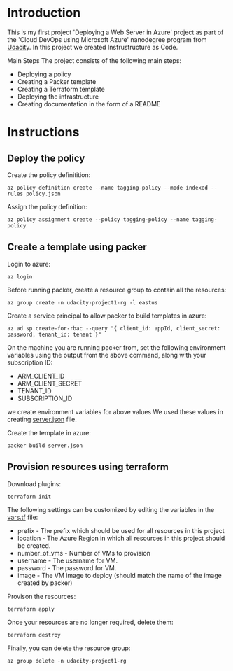 # Introduction
This is my first project 'Deploying a Web Server in Azure' project as part of the 'Cloud DevOps using Microsoft Azure' nanodegree program from [Udacity](https://udacity.com). In this project we created Insfrustructure as Code.  

Main Steps
The project consists of the following main steps:
- Deploying a policy
- Creating a Packer template
- Creating a Terraform template
- Deploying the infrastructure
- Creating documentation in the form of a README

# Instructions

## Deploy the policy

Create the policy definitition:
```
az policy definition create --name tagging-policy --mode indexed --rules policy.json
```
Assign the policy definition:
```
az policy assignment create --policy tagging-policy --name tagging-policy
```

## Create a template using packer

Login to azure:
```
az login
```

Before running packer, create a resource group to contain all the resources:
```
az group create -n udacity-project1-rg -l eastus 
```
Create a service principal to allow packer to build templates in azure:
```
az ad sp create-for-rbac --query "{ client_id: appId, client_secret: password, tenant_id: tenant }"
```

On the machine you are running packer from, set the following environment variables using the output from the above command, along with your subscription ID:

- ARM_CLIENT_ID
- ARM_CLIENT_SECRET
- TENANT_ID
- SUBSCRIPTION_ID

we create environment variables for above values
We used these values in creating [server.json](server.json) file.


Create the template in azure:
```
packer build server.json
```

## Provision resources using terraform

Download plugins:
```
terraform init
```  
The following settings can be customized by editing the variables in the [vars.tf](vars.tf) file:
- prefix - The prefix which should be used for all resources in this project
- location - The Azure Region in which all resources in this project should be created.
- number_of_vms - Number of VMs to provision
- username - The username for VM.
- password - The password for VM.
- image - The VM image to deploy (should match the name of the image created by packer)

Provison the resources:
```
terraform apply
```
Once your resources are no longer required, delete them:
```
terraform destroy
```
Finally, you can delete the resource group:
```
az group delete -n udacity-project1-rg
```
